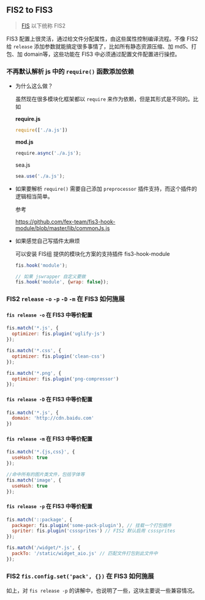 ## FIS2 to FIS3

> [FIS](https://github.com/fex-team/fis) 以下统称 FIS2

FIS3 配置上很灵活，通过给文件分配属性，由这些属性控制编译流程。不像 FIS2 给 `release` 添加参数就能搞定很多事情了，比如所有静态资源压缩、加 md5、打包、加 domain等，这些功能在 FIS3 中必须通过配置文件配置进行操控。

### 不再默认解析 js 中的 `require()` 函数添加依赖

- 为什么这么做？
    
    虽然现在很多模块化框架都以 `require` 来作为依赖，但是其形式是不同的。比如

    **require.js**
    
    ```js
    require(['./a.js'])
    ```
    
    **mod.js**

    ```js
    require.async('./a.js');
    ```

    sea.js

    ```js
    sea.use('./a.js');
    ```
- 如果要解析 `require()` 需要自己添加 `preprocessor` 插件支持，而这个插件的逻辑相当简单。

    参考

    https://github.com/fex-team/fis3-hook-module/blob/master/lib/commonJs.js

- 如果感觉自己写插件太麻烦

    可以安装 FIS组 提供的模块化方案的支持插件 fis3-hook-module

    ```js
    fis.hook('module');

    // 如果 jswrapper 自定义要做
    fis.hook('module', {wrap: false});
    
    ```

### FIS2 `release` `-o` `-p` `-D` `-m` 在 FIS3 如何施展

#### `fis release -o` 在 FIS3 中等价配置

```js
fis.match('*.js', {
  optimizer: fis.plugin('uglify-js')
});

fis.match('*.css', {
  optimizer: fis.plugin('clean-css')
});

fis.match('*.png', {
  optimizer: fis.plugin('png-compressor')
});
```

#### `fis release -D` 在 FIS3 中等价配置

```js
fis.match('*.js', {
  domain: 'http://cdn.baidu.com'
})
```

#### `fis release -m` 在 FIS3 中等价配置

```js
fis.match('*.{js,css}', {
  useHash: true
});

//命中所有的图片类文件，包括字体等
fis.match('image', {
  useHash: true
});
```

#### `fis release -p` 在 FIS3 中等价配置

```js
fis.match('::package', {
  packager: fis.plugin('some-pack-plugin'), // 挂载一个打包插件
  spriter: fis.plugin('csssprites') // FIS2 默认启用 csssprites
});

fis.match('/widget/*.js', {
  packTo: '/static/widget_aio.js' // 匹配文件打包到此文件中
});
```

### FIS2 `fis.config.set('pack', {})` 在 FIS3 如何施展

如上，对 `fis release -p` 的讲解中，也说明了一些，这块主要说一些兼容情况。
